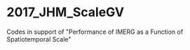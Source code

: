 # 2017_JHM_ScaleGV
Codes in support of "Performance of IMERG as a Function of Spatiotemporal Scale"
